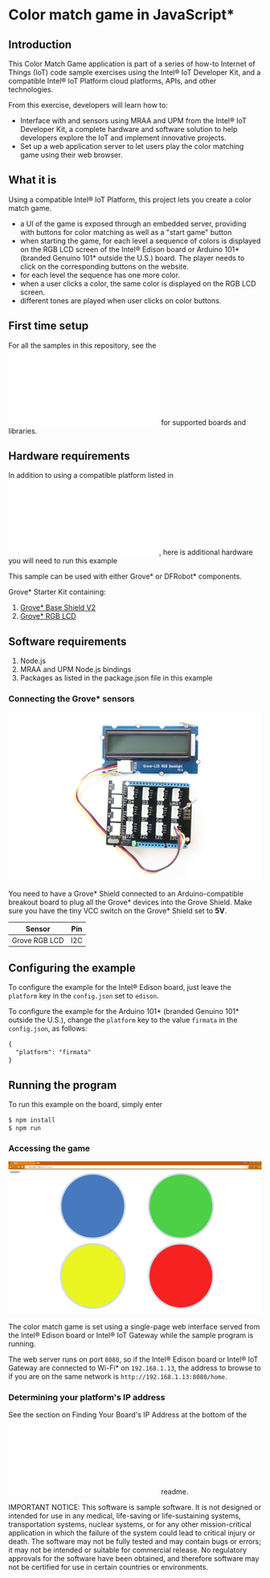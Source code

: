 # Color match game in JavaScript*

## Introduction

This Color Match Game application is part of a series of how-to Internet of Things (IoT) code sample exercises using the Intel® IoT Developer Kit, and a compatible Intel® IoT Platform cloud platforms, APIs, and other technologies.

From this exercise, developers will learn how to:<br>

- Interface with and sensors using MRAA and UPM from the Intel® IoT Developer Kit, a complete hardware and software solution to help developers explore the IoT and implement innovative projects.<br>
- Set up a web application server to let users play the color matching game using their web browser.

## What it is

Using a compatible Intel® IoT Platform, this project lets you create a color match game.<br>
- a UI of the game is exposed through an embedded server, providing with buttons for color matching as well as a "start game" button<br>
- when starting the game, for each level a sequence of colors is displayed on the RGB LCD screen of the Intel® Edison board or Arduino 101\* (branded Genuino 101\* outside the U.S.) board. The player needs to click on the corresponding buttons on the website.
- for each level the sequence has one more color.<br>
- when a user clicks a color, the same color is displayed on the RGB LCD screen.<br>
- different tones are played when user clicks on color buttons.

## First time setup  
For all the samples in this repository, see the ![General Setup Instructions](./../../README.md#setup) for supported boards and libraries.

## Hardware requirements
In addition to using a compatible platform listed in ![Hardware Compatibility](./../../README.md#hardware-compatibility), here is additional hardware you will need to run this example

This sample can be used with either Grove\* or DFRobot\* components.

Grove\* Starter Kit containing:

1. [Grove\* Base Shield V2](https://www.seeedstudio.com/Base-Shield-V2-p-1378.html)
2. [Grove\* RGB LCD](http://iotdk.intel.com/docs/master/upm/node/classes/jhd1313m1.html)

## Software requirements

1. Node.js 
2. MRAA and UPM Node.js bindings <link to mraa and upm install docs>
2. Packages as listed in the package.json file in this example 

### Connecting the Grove\* sensors

![](./../images/color-match-grove.JPG)

You need to have a Grove\* Shield connected to an Arduino-compatible breakout board to plug all the Grove\* devices into the Grove Shield. Make sure you have the tiny VCC switch on the Grove\* Shield set to **5V**.

Sensor | Pin
--- | ---
Grove RGB LCD | I2C

## Configuring the example

To configure the example for the Intel® Edison board, just leave the `platform` key in the `config.json` set to `edison`.

To configure the example for the Arduino 101\* (branded Genuino 101\* outside the U.S.), change the `platform` key to the value `firmata` in the `config.json`, as follows:

```
{
  "platform": "firmata"
}
```
## Running the program 

To run this example on the board, simply enter

    $ npm install
    $ npm run

### Accessing the game

![](./../../images/java/color-match-game-web.JPG)

The color match game is set using a single-page web interface served from the Intel® Edison board or Intel® IoT Gateway while the sample program is running.

The web server runs on port `8080`, so if the Intel® Edison board or Intel® IoT Gateway are connected to Wi-Fi\* on `192.168.1.13`, the address to browse to if you are on the same network is `http://192.168.1.13:8080/home`.

### Determining your platform's IP address

See the section on Finding Your Board's IP Address at the bottom of the ![Setup Instructions](./../../README.md#finding-your-boards-ip-address) readme. 

IMPORTANT NOTICE: This software is sample software. It is not designed or intended for use in any medical, life-saving or life-sustaining systems, transportation systems, nuclear systems, or for any other mission-critical application in which the failure of the system could lead to critical injury or death. The software may not be fully tested and may contain bugs or errors; it may not be intended or suitable for commercial release. No regulatory approvals for the software have been obtained, and therefore software may not be certified for use in certain countries or environments.
